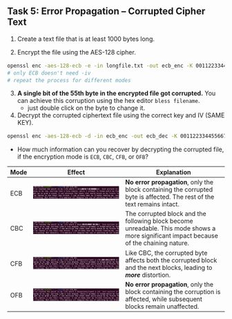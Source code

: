 ## Task 5: Error Propagation – Corrupted Cipher Text

1.	Create a text file that is at least 1000 bytes long.

2.	Encrypt the file using the AES-128 cipher.
```bash
openssl enc -aes-128-ecb -e -in longfile.txt -out ecb_enc -K 00112233445566778899aabbccddeeff
# only ECB doesn't need -iv
# repeat the process for different modes
```

3.	**A single bit of the 55th byte in the encrypted file got corrupted.** You can achieve this corruption using the hex editor `bless filename`.
    - just double click on the byte to change it.
4.	Decrypt the corrupted ciphertext file using the correct key and IV (SAME KEY).
```bash
openssl enc -aes-128-ecb -d -in ecb_enc -out ecb_dec -K 00112233445566778899aabbccddeeff
```

- How much information can you recover by decrypting the corrupted file, if the encryption mode is `ECB`, `CBC`, `CFB`, or `OFB`?

| Mode | Effect | Explanation |
| ---- | ------ | ----------- |
| ECB | ![ECB](https://github.com/moooninjune/SEED-Crypto-Lab/blob/4660286daf224061726c1baf2b272004662ad28b/images/lab1-task5-ecb.png) | **No error propagation**, only the block containing the corrupted byte is affected. The rest of the text remains intact. |
| CBC | ![CBC](https://github.com/moooninjune/SEED-Crypto-Lab/blob/4660286daf224061726c1baf2b272004662ad28b/images/lab1-task5-cbc.png) | The corrupted block and the following block become unreadable. This mode shows a more significant impact because of the chaining nature. |
| CFB | ![CFB](https://github.com/moooninjune/SEED-Crypto-Lab/blob/4660286daf224061726c1baf2b272004662ad28b/images/lab1-task5-cfb.png) | Like CBC, the corrupted byte affects both the corrupted block and the next blocks, leading to ***more*** distortion. |
| OFB | ![OFB](https://github.com/moooninjune/SEED-Crypto-Lab/blob/4660286daf224061726c1baf2b272004662ad28b/images/lab1-task5-ofb.png) | **No error propagation**, only the block containing the corruption is affected, while subsequent blocks remain unaffected. |
